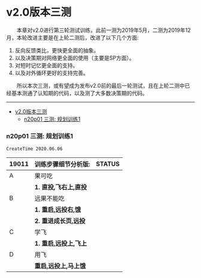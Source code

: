 # v2.0版本三测
　　本章对v2.0进行第三轮测试训练，此前一测为2019年5月，二测为2019年12月，本轮改进主要是在上轮二测后，改进了以下几个方面:
  1. 反向反馈类比，更快更全面的抽象。
  2. 以及决策期对网络更全面的使用（主要是SP方面）。
  3. 对短时记忆更全面的支持。
  4. 以及对外循环更好的支持完善。

　　所以本次三测，或有望成为发布v2.0前的最后一轮测试，且在上轮二测中已经基本测通了认知期的代码，以及测了大多数决策期的代码。

***

<!-- TOC -->

- [v2.0版本三测](#v20版本三测)
  - [n20p01 三测: 规划训练1](#n20p01-三测-规划训练1)

<!-- /TOC -->

### n20p01 三测: 规划训练1
`CreateTime 2020.06.06`

| 19011 | 训练步骤细节分析版: | STATUS |
| --- | --- | --- |
| A | 果可吃 |  |
|  | **1. 直投,飞右上,直投** |  |
| B | 远果不能吃 |  |
|  | **1. 重启,远投右,饿** |  |
|  | **2. 重进成长页,远投** |  |
| C | 学飞 |  |
|  | **1. 重启,远投上,飞上** |  |
| D | 用飞 |  |
|  | **重启,远投上,马上饿** |  |
